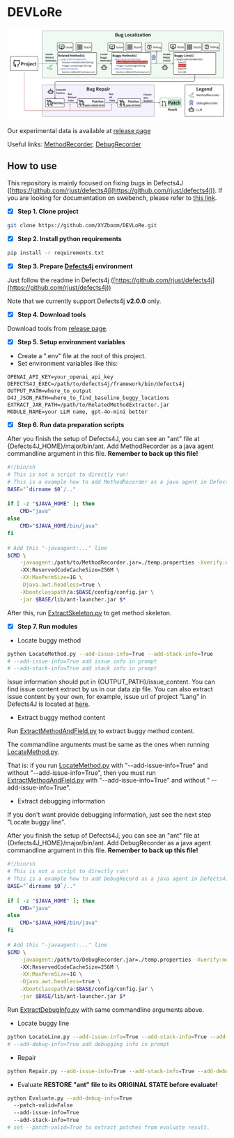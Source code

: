 # DEVLoRe

![Framework](./docs/imgs/framework.png)

Our experimental data is available at [release page](https://github.com/XYZboom/DEVLoRe/releases/download/v0.0.1-pre/DEVLoRe-Data.zip)

Useful links: [MethodRecorder](https://github.com/XYZboom/MethodRecorder), [DebugRecorder](https://github.com/XYZboom/DebugRecorder)
## How to use

This repository is mainly focused on fixing bugs in Defects4J ([https://github.com/rjust/defects4j](https://github.com/rjust/defects4j)).
If you are looking for documentation on swebench, please refer to [this link](./docs/swebench.md).

- [x] **Step 1. Clone project**

```bash
git clone https://github.com/XYZboom/DEVLoRe.git
```

- [x] **Step 2. Install python requirements**

```bash
pip install -r requirements.txt
```

- [x] **Step 3. Prepare [Defects4j](https://github.com/rjust/defects4j) environment**

Just follow the readme in Defects4j ([https://github.com/rjust/defects4j](https://github.com/rjust/defects4j))

Note that we currently support Defects4j **v2.0.0** only.

- [x] **Step 4. Download tools**

Download tools from [release page](https://github.com/XYZboom/DEVLoRe/releases/).

- [x] **Step 5. Setup environment variables**
- Create a ".env" file at the root of this project.
- Set environment variables like this:

```text
OPENAI_API_KEY=your_openai_api_key
DEFECTS4J_EXEC=/path/to/defects4j/framework/bin/defects4j
OUTPUT_PATH=where_to_output
D4J_JSON_PATH=where_to_find_baseline_buggy_locations
EXTRACT_JAR_PATH=/path/to/RelatedMethodExtractor.jar
MODULE_NAME=your LLM name, gpt-4o-mini better
```

- [x] **Step 6. Run data preparation scripts**

After you finish the setup of Defects4J, you can see an "ant" file
at {Defects4J_HOME}/major/bin/ant.
Add MethodRecorder as a java agent commandline argument in this file.
**Remember to back up this file!**

```bash
#!/bin/sh
# This is not a script to directly run! 
# This is a example how to add MethodRecorder as a java agent in Defects4J
BASE="`dirname $0`/.."

if [ -z "$JAVA_HOME" ]; then
    CMD="java"
else
    CMD="$JAVA_HOME/bin/java"
fi

# Add this "-javaagent:..." line
$CMD \
    -javaagent:/path/to/MethodRecorder.jar=./temp.properties -Xverify:none \ 
    -XX:ReservedCodeCacheSize=256M \
    -XX:MaxPermSize=1G \
    -Djava.awt.headless=true \
    -Xbootclasspath/a:$BASE/config/config.jar \
    -jar $BASE/lib/ant-launcher.jar $*
```
After this, run [ExtractSkeleton.py](src/ExtractSkeleton.py) to get method skeleton.

- [x] **Step 7. Run modules**

- Locate buggy method

```bash
python LocateMethod.py --add-issue-info=True --add-stack-info=True
# --add-issue-info=True add issue info in prompt
# --add-stack-info=True add stack info in prompt
```

Issue information should put in {OUTPUT_PATH}/issue_content.
You can find issue content extract by us in our data zip file.
You can also extract issue content by your own, for example, 
issue url of project "Lang" in Defects4J is located at 
[here](https://github.com/rjust/defects4j/blob/master/framework/projects/Lang/active-bugs.csv).

- Extract buggy method content

Run [ExtractMethodAndField.py](src/ExtractMethodAndField.py) to extract buggy method content.

The commandline arguments must be same as the ones when running [LocateMethod.py](src/LocateMethod.py).

That is: if you run [LocateMethod.py](src/LocateMethod.py) with "--add-issue-info=True" and without "--add-issue-info=True",
then you must run [ExtractMethodAndField.py](src/ExtractMethodAndField.py) with "--add-issue-info=True" and without "
--add-issue-info=True".

- Extract debugging information

If you don't want provide debugging information, just see the next step "Locate buggy line".

After you finish the setup of Defects4J, you can see an "ant" file
at {Defects4J_HOME}/major/bin/ant.
Add DebugRecorder as a java agent commandline argument in this file.
**Remember to back up this file!**

```bash
#!/bin/sh
# This is not a script to directly run! 
# This is a example how to add DebugRecord as a java agent in Defects4J
BASE="`dirname $0`/.."

if [ -z "$JAVA_HOME" ]; then
    CMD="java"
else
    CMD="$JAVA_HOME/bin/java"
fi

# Add this "-javaagent:..." line
$CMD \
    -javaagent:/path/to/DebugRecorder.jar=./temp.properties -Xverify:none \ 
    -XX:ReservedCodeCacheSize=256M \
    -XX:MaxPermSize=1G \
    -Djava.awt.headless=true \
    -Xbootclasspath/a:$BASE/config/config.jar \
    -jar $BASE/lib/ant-launcher.jar $*
```
Run [ExtractDebugInfo.py](src/ExtractDebugInfo.py) with same commandline arguments above.
- Locate buggy line
```bash
python LocateLine.py --add-issue-info=True --add-stack-info=True --add-debug-info=True
# --add-debug-info=True add debugging info in prompt
```
- Repair
```bash
python Repair.py --add-issue-info=True --add-stack-info=True --add-debug-info=True
```
- Evaluate
**RESTORE "ant" file to its ORIGINAL STATE before evaluate!**
```bash
python Evaluate.py --add-debug-info=True
  --patch-valid=False
  --add-issue-info=True
  --add-stack-info=True
# set --patch-valid=True to extract patches from evaluate result.
```
